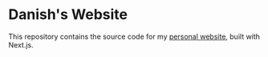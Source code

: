 # Danish's Website

This repository contains the source code for my [personal website](https://dan10ish.github.io), built with Next.js.
